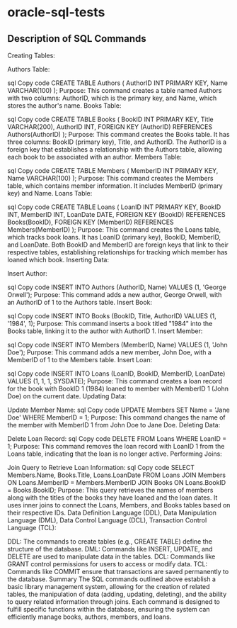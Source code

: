 # oracle-sql-tests
## Description of SQL Commands
Creating Tables:

Authors Table:

sql
Copy code
CREATE TABLE Authors (
    AuthorID INT PRIMARY KEY,
    Name VARCHAR(100)
);
Purpose: This command creates a table named Authors with two columns: AuthorID, which is the primary key, and Name, which stores the author's name.
Books Table:

sql
Copy code
CREATE TABLE Books (
    BookID INT PRIMARY KEY,
    Title VARCHAR(200),
    AuthorID INT,
    FOREIGN KEY (AuthorID) REFERENCES Authors(AuthorID)
);
Purpose: This command creates the Books table. It has three columns: BookID (primary key), Title, and AuthorID. The AuthorID is a foreign key that establishes a relationship with the Authors table, allowing each book to be associated with an author.
Members Table:

sql
Copy code
CREATE TABLE Members (
    MemberID INT PRIMARY KEY,
    Name VARCHAR(100)
);
Purpose: This command creates the Members table, which contains member information. It includes MemberID (primary key) and Name.
Loans Table:

sql
Copy code
CREATE TABLE Loans (
    LoanID INT PRIMARY KEY,
    BookID INT,
    MemberID INT,
    LoanDate DATE,
    FOREIGN KEY (BookID) REFERENCES Books(BookID),
    FOREIGN KEY (MemberID) REFERENCES Members(MemberID)
);
Purpose: This command creates the Loans table, which tracks book loans. It has LoanID (primary key), BookID, MemberID, and LoanDate. Both BookID and MemberID are foreign keys that link to their respective tables, establishing relationships for tracking which member has loaned which book.
Inserting Data:

Insert Author:

sql
Copy code
INSERT INTO Authors (AuthorID, Name) VALUES (1, 'George Orwell');
Purpose: This command adds a new author, George Orwell, with an AuthorID of 1 to the Authors table.
Insert Book:

sql
Copy code
INSERT INTO Books (BookID, Title, AuthorID) VALUES (1, '1984', 1);
Purpose: This command inserts a book titled "1984" into the Books table, linking it to the author with AuthorID 1.
Insert Member:

sql
Copy code
INSERT INTO Members (MemberID, Name) VALUES (1, 'John Doe');
Purpose: This command adds a new member, John Doe, with a MemberID of 1 to the Members table.
Insert Loan:

sql
Copy code
INSERT INTO Loans (LoanID, BookID, MemberID, LoanDate) VALUES (1, 1, 1, SYSDATE);
Purpose: This command creates a loan record for the book with BookID 1 (1984) loaned to member with MemberID 1 (John Doe) on the current date.
Updating Data:

Update Member Name:
sql
Copy code
UPDATE Members SET Name = 'Jane Doe' WHERE MemberID = 1;
Purpose: This command changes the name of the member with MemberID 1 from John Doe to Jane Doe.
Deleting Data:

Delete Loan Record:
sql
Copy code
DELETE FROM Loans WHERE LoanID = 1;
Purpose: This command removes the loan record with LoanID 1 from the Loans table, indicating that the loan is no longer active.
Performing Joins:

Join Query to Retrieve Loan Information:
sql
Copy code
SELECT Members.Name, Books.Title, Loans.LoanDate
FROM Loans
JOIN Members ON Loans.MemberID = Members.MemberID
JOIN Books ON Loans.BookID = Books.BookID;
Purpose: This query retrieves the names of members along with the titles of the books they have loaned and the loan dates. It uses inner joins to connect the Loans, Members, and Books tables based on their respective IDs.
Data Definition Language (DDL), Data Manipulation Language (DML), Data Control Language (DCL), Transaction Control Language (TCL):

DDL: The commands to create tables (e.g., CREATE TABLE) define the structure of the database.
DML: Commands like INSERT, UPDATE, and DELETE are used to manipulate data in the tables.
DCL: Commands like GRANT control permissions for users to access or modify data.
TCL: Commands like COMMIT ensure that transactions are saved permanently to the database.
Summary
The SQL commands outlined above establish a basic library management system, allowing for the creation of related tables, the manipulation of data (adding, updating, deleting), and the ability to query related information through joins. Each command is designed to fulfill specific functions within the database, ensuring the system can efficiently manage books, authors, members, and loans.



